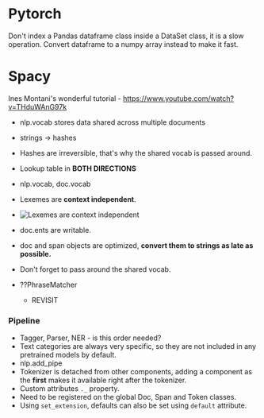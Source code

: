 # Pytorch
Don't index a Pandas dataframe class inside a DataSet class, it is a slow operation.
Convert dataframe to a numpy array instead to make it fast.



# Spacy
Ines Montani's wonderful tutorial - https://www.youtube.com/watch?v=THduWAnG97k

- nlp.vocab stores data shared across multiple documents
- strings -> hashes
- Hashes are irreversible, that's why the shared vocab is passed around.
- Lookup table in <b>BOTH DIRECTIONS</b>
- nlp.vocab, doc.vocab
- Lexemes are <b>context independent</b>.


- ![Lexemes are context independent](https://user-images.githubusercontent.com/3958917/137585620-9e6cd310-ad20-479f-af5f-e7669588774b.png)
- doc.ents are writable.
- doc and span objects are optimized, <b>convert them to strings as late as possible.</b>
- Don't forget to pass around the shared vocab.
- ??PhraseMatcher
  - REVISIT

### Pipeline
- Tagger, Parser, NER - is this order needed?
- Text categories are always very specific, so they are not included in any pretrained models by default.
- nlp.add_pipe
- Tokenizer is detached from other components, adding a component as the <b>first</b> makes it available right after the tokenizer.
- Custom attributes <code>._</code> property.
- Need to be registered on the global Doc, Span and Token classes.
- Using <code>set_extension</code>, defaults can also be set using <code>default</code> attribute.
